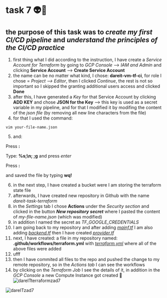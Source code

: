 # task 7 👽🚀
## the purpose of this task was to *create my first CI/CD pipeline* and *understand the principles of the CI/CD practice*
1. first thing what I did according to the instruction, I have create a *Service Account for Terraform* by going to *GCP Console* --> *IAM and Admin* and clicking **Service Account** --> **Create Service Account**
2. the name can be no matter what kind, I chose: **dareit-vm-tf-ci**, for role I chose = *Project --> Editor*, then I clicked *Continue*, the rest is not so important so I skipped the granting additional users access and clicked **Done**
3. after this, I have generated a *Key* for that Service Account by clicking **ADD KEY** and chose **JSON for the Key** --> this key is used as a secret variable in my pipeline, and for that I modified it by modifing the content of the *json file* (by removing all new line characters from the file)
4. for that I used the command:
```
vim your-file-name.json
```
5. and:

Press **:**

Type: **%s;\\n; ;g** and press *enter*

Press **:**

and saved the file by typing **wq!**

6. in the next step, I have created a bucket were I am storing the terraform state file
7. afterwards, I have created new repository in Github with the name *dareit-task-terraform*
8. in the *Settings* tab I chose **Actions** under the *Security section* and clicked in the button ***New repository secret*** where I pasted the content of *my-file-name.json* (which was modified)
9. in addition I named the secret as *TF_GOOGLE_CREDENTIALS*
10. I am going back to my repository and after adding [*mainf.tf*](https://github.com/inspiritgoldenx/dareit-task-terraform/blob/main/main.tf) I am also adding [*backend.tf*](https://github.com/inspiritgoldenx/dareit-task-terraform/blob/main/backend.tf) then I have created [*provider.tf*](https://github.com/inspiritgoldenx/dareit-task-terraform/blob/main/provider.tf)
11. next, I have created: a file in my repository named: **.github/workflows/terraform.yml** with [*terraform.yml*](https://github.com/inspiritgoldenx/dareit-task-terraform/blob/main/.github/workflows/terraform.yml) where all of the above files were added
12. ufff 
13. then I have commited all files to the repo and pushed the change to my remote repository, so in the *Actions tab* I can see the workflows
14. by clicking on the *Terraform Job* I see the details of it, in addition in the *GCP Console* a new Compute Instance got created 🎉
![dareITterraformzad7](https://user-images.githubusercontent.com/125319277/231847471-524a9dac-339e-4616-8ab5-3c22521da57b.jpg)

![dareITzad7](https://user-images.githubusercontent.com/125319277/231847766-e297c0fe-77f6-46d5-aec9-6957a51795b2.jpg)
